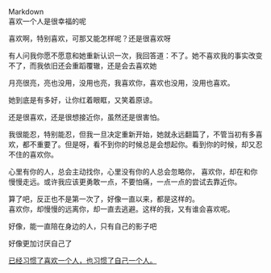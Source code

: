 

Markdown  
喜欢一个人是很幸福的呢

喜欢啊，特别喜欢，可那又能怎样呢？还是很喜欢呀

有人问我你愿不愿意和她重新认识一次，我回答道：不了。她不喜欢我的事实改变不了，而我依旧还会重蹈覆辙，还是会去喜欢她

月亮很亮，亮也没用，没用也亮，我喜欢你，喜欢也没用，没用也喜欢。

 她到底是有多好，让你红着眼眶，又笑着原谅。
 
 还是很喜欢，还是很想接近你，虽然还是很害怕。

我很能忍，特别能忍，但我一旦决定重新开始，她就永远翻篇了，不管当初有多喜欢，都不重要了。但是呀，看不到你的时候总是会想起你。看到你的时候，却又忍不住的喜欢你。

心里有你的人，总会主动找你，心里没有你的人总会忽略你，
喜欢你，却在和你慢慢走远。或许我应该更勇敢一点，不要怕痛，一点一点的尝试去靠近你。

算了吧，反正也不是第一次了，好像一直以来，都是这样的。   
喜欢你，却慢慢的远离你，却一直去逃避。这样的我，又有谁会喜欢呢。

好像，能一直陪在身边的人，只有自己的影子吧  

好像更加讨厌自己了

[已经习惯了喜欢一个人，也习惯了自己一个人。](like.md)
